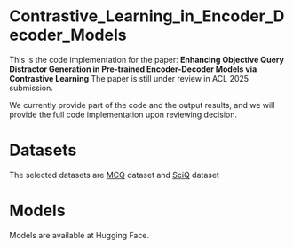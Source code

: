 # Contrastive_Learning_in_Encoder_Decoder_Models
This is the code implementation for the paper:
**Enhancing Objective Query Distractor Generation in Pre-trained Encoder-Decoder Models via Contrastive Learning**
The paper is still under review in ACL 2025 submission.

We currently provide part of the code and the output results, and we will provide the full code implementation upon reviewing decision.

# Datasets
The selected datasets are [MCQ](https://github.com/DRSY/DGen) dataset and [SciQ](https://huggingface.co/datasets/allenai/sciq) dataset

# Models
Models are available at Hugging Face.

